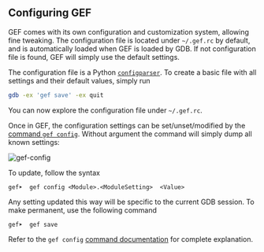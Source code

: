 ## Configuring GEF

GEF comes with its own configuration and customization system, allowing fine
tweaking. The configuration file is located under `~/.gef.rc` by default, and
is automatically loaded when GEF is loaded by GDB.
If not configuration file is found, GEF will simply use the default settings.

The configuration file is a Python
[`configparser`](https://docs.python.org/3/library/configparser.html). To
create a basic file with all settings and their default values, simply run

```bash
gdb -ex 'gef save' -ex quit
```

You can now explore the configuration file under `~/.gef.rc`.

Once in GEF, the configuration settings can be set/unset/modified by the
[command `gef config`](/docs/commands/config.md). Without argument the command
will simply dump all known settings:

![gef-config](https://i.imgur.com/bd2ZqsU.png)

To update, follow the syntax

```
gef➤  gef config <Module>.<ModuleSetting>  <Value>
```

Any setting updated this way will be specific to the current GDB session. To
make permanent, use the following command

```
gef➤  gef save
```

Refer to the `gef config` [command documentation](/docs/commands/config.md) for
complete explanation.

